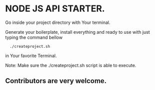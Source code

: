 # NODE JS API STARTER.

Go inside your project directory with Your terminal.

Generate your boilerplate, install everything and ready to use with just typing the command bellow
```shell
  ./createproject.sh
```
in Your favorite Terminal.

Note: Make sure the ./createproject.sh script is able to execute.

## Contributors are very welcome.
